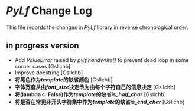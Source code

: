 # *PyLf* Change Log
This file records the changes in *PyLf* library in reverse chronological order.
## in progress version
* Add *ValueError* raised by *pylf.handwrite()* to prevent dead loop in some corner cases
[Gsllchb]
* Improve docstring
[Gsllchb]
* **将黑色作为*template*的缺省颜色**
[Gsllchb]
* **字体宽度从由*font_size*决定改为由每个字符自己的信息决定**
[Gsllchb]
* **将(lambda c: False)作为*template*的缺省*is_half_char***
[Gsllchb]
* **将是否在常见非开头字符集中作为*template*的缺省*is_end_char***
[Gsllchb]
